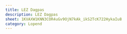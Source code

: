 ```yaml
---
title: LEZ Dagpas
description: LEZ Dagpas
sheet: 1KVAXW1KNN3COR4uGv9OjN7kAk_ikS2TcK722HykaIu8
category: Lopend
---
```

